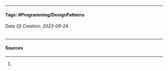 __________________________________________________________________________
#### **Tags:** #Programming/DesignPatterns
###### *Date Of Creation: 2023-09-24*
__________________________________________________________________________


#### Sources
__________________________________________________________________________
1. 